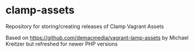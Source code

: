 # clamp-assets
Repository for storing/creating releases of Clamp Vagrant Assets

Based on https://github.com/demacmedia/vagrant-lamp-assets by Michael Kreitzer but refreshed for newer PHP versions
